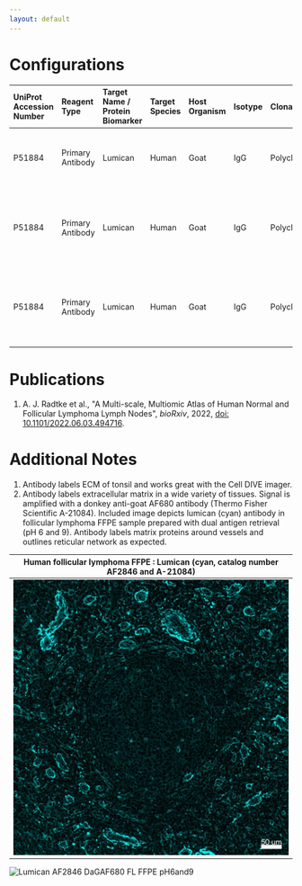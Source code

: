 ```yaml
---
layout: default
---
```


# Configurations

| UniProt Accession Number   | Reagent Type     | Target Name / Protein Biomarker   | Target Species   | Host Organism   | Isotype   | Clonality   | Vendor      | Catalog Number   | Conjugate    | RRID       | Availability   | Method                 | Tissue Preservation   | Target Tissue   | Tissue State        | Detergent         | Antigen Retrieval Conditions                                                               | Dye Inactivation Conditions   | Recommend   | Agree                                    | Disagree   | Contributor         | Notes       |
|:---------------------------|:-----------------|:----------------------------------|:-----------------|:----------------|:----------|:------------|:------------|:-----------------|:-------------|:-----------|:---------------|:-----------------------|:----------------------|:----------------|:--------------------|:------------------|:-------------------------------------------------------------------------------------------|:------------------------------|:------------|:-----------------------------------------|:-----------|:--------------------|:------------|
| P51884                     | Primary Antibody | Lumican                           | Human            | Goat            | IgG       | Polyclonal  | R&D Systems | AF2846           | Unconjugated | AB_2139484 | Stock          | Multiplexed 2D Imaging | FFPE                  | Lymph Node      | Follicular Lymphoma | 0.3% Triton-X-100 | pH 6 for 40 minutes at 95C (AR6 Akoya Biosciences AR600250ML)                              | NA                            | Yes         | [0000-0003-4379-8967](https://orcid.org/0000-0003-4379-8967) [[1](#publications)] | NA         | [0000-0003-4379-8967](https://orcid.org/0000-0003-4379-8967) |             |
| P51884                     | Primary Antibody | Lumican                           | Human            | Goat            | IgG       | Polyclonal  | R&D Systems | AF2846           | Unconjugated | AB_2139484 | Stock          | Cell DIVE-IBEX         | FFPE                  | Tonsil          | NA                  | 0.3% Triton-X-100 | pH 6 for 30 minutes ER1 (AR9961) and pH 9 for 30 minutes ER2 (AR9640) using the Leica Bond | NA                            | Yes         | [0000-0003-4379-8967](https://orcid.org/0000-0003-4379-8967)                      | NA         | [0000-0003-4379-8967](https://orcid.org/0000-0003-4379-8967) | [1](#notes) |
| P51884                     | Primary Antibody | Lumican                           | Human            | Goat            | IgG       | Polyclonal  | R&D Systems | AF2846           | Unconjugated | AB_2139484 | Stock          | Multiplexed 2D Imaging | FFPE                  | Lymph Node      | Follicular Lymphoma | 0.3% Triton-X-100 | pH 6 for 30 minutes ER1 (AR9961) and pH 9 for 30 minutes ER2 (AR9640) using the Leica Bond | NA                            | Yes         | [0000-0003-4379-8967](https://orcid.org/0000-0003-4379-8967)                      | NA         | [0000-0003-4379-8967](https://orcid.org/0000-0003-4379-8967) | [2](#notes) |

# Publications

<a name="publications"></a>
1. A. J. Radtke et al., "A Multi-scale, Multiomic Atlas of Human Normal and Follicular Lymphoma Lymph Nodes", *bioRxiv*, 2022, [doi: 10.1101/2022.06.03.494716](https://doi.org/10.1101/2022.06.03.494716).


# Additional Notes

<a name="notes"></a>
1. Antibody labels ECM of tonsil and works great with the Cell DIVE imager.
2. Antibody labels extracellular matrix in a wide variety of tissues. Signal is amplified with a donkey anti-goat AF680 antibody (Thermo Fisher Scientific A-21084). Included image depicts lumican (cyan) antibody in follicular lymphoma FFPE sample prepared with dual antigen retrieval (pH 6 and 9). Antibody labels matrix proteins around vessels and outlines reticular network as expected.

| Human follicular lymphoma FFPE : Lumican (cyan, catalog number AF2846 and A-21084) |
|:-------:|
| ![](Lumican_AF2846_DaGAF680_FL_FFPE_pH6and9.jpg) |
![Lumican AF2846 DaGAF680 FL FFPE pH6and9]()